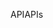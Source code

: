 <span data-ttu-id="afd14-101">API</span><span class="sxs-lookup"><span data-stu-id="afd14-101">APIs</span></span>